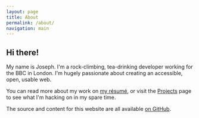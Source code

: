 ```yaml
---
layout: page
title: About
permalink: /about/
navigation: main
---
```


## Hi there!

My name is Joseph. I'm a rock-climbing, tea-drinking developer working for the BBC in London. I'm hugely passionate about creating an accessible, open, usable web.

You can read more about my work on [my résumé](https://resume.wildlyinaccurate.com/), or visit the [Projects](/projects/) page to see what I'm hacking on in my spare time.

The source and content for this website are all available [on GitHub](https://github.com/wildlyinaccurate/wildlyinaccurate.github.io).
